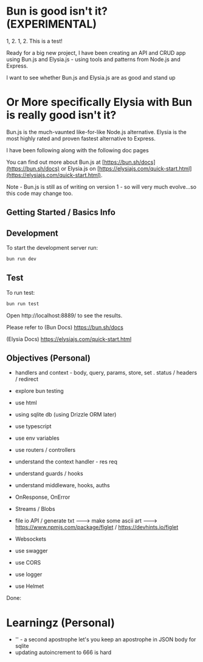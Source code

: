 # Bun is good isn't it? (EXPERIMENTAL)

1, 2. 1, 2. This is a test!

Ready for a big new project, I have been creating an API and CRUD app using Bun.js and Elysia.js - using tools and patterns from Node.js and Express.

I want to see whether Bun.js and Elysia.js are as good and stand up

# Or More specifically Elysia with Bun is really good isn't it?

Bun.js is the much-vaunted like-for-like Node.js alternative. Elysia is the most highly rated and proven fastest alternative to Express.

I have been following along with the following doc pages

You can find out more about Bun.js at [https://bun.sh/docs](https://bun.sh/docs) or Elysia.js on [https://elysiajs.com/quick-start.html](https://elysiajs.com/quick-start.html).

Note - Bun.js is still as of writing on version 1 - so will very much evolve...so this code may change too.

## Getting Started / Basics Info

## Development

To start the development server run:

```bash
bun run dev
```

## Test

To run test:

```bash
bun run test
```

Open http://localhost:8889/ to see the results.

Please refer to (Bun Docs) https://bun.sh/docs

(Elysia Docs) https://elysiajs.com/quick-start.html

## Objectives (Personal)

- handlers and context - body, query, params, store, set . status / headers / redirect

- explore bun testing
- use html
- using sqlite db (using Drizzle ORM later)
- use typescript
- use env variables
- use routers / controllers
- understand the context handler - res req
- understand guards / hooks
- understand middleware, hooks, auths
- OnResponse, OnError
- Streams / Blobs
- file io API / generate txt ---> make some ascii art ---> https://www.npmjs.com/package/figlet / https://devhints.io/figlet
- Websockets
- use swagger
- use CORS
- use logger
- use Helmet

Done:

# Learningz (Personal)

- '' - a second apostrophe let's you keep an apostrophe in JSON body for sqlite
- updating autoincrement to 666 is hard
